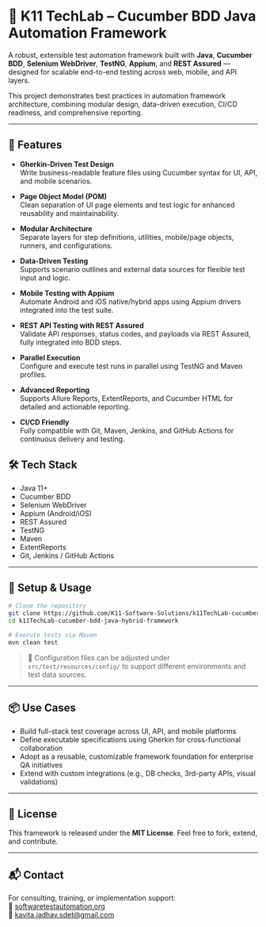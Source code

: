 # 🧱 K11 TechLab – Cucumber BDD Java Automation Framework

A robust, extensible test automation framework built with **Java**, **Cucumber BDD**, **Selenium WebDriver**, **TestNG**, **Appium**, and **REST Assured** — designed for scalable end-to-end testing across web, mobile, and API layers.

This project demonstrates best practices in automation framework architecture, combining modular design, data-driven execution, CI/CD readiness, and comprehensive reporting.

---

## 🚀 Features

- **Gherkin-Driven Test Design**  
  Write business-readable feature files using Cucumber syntax for UI, API, and mobile scenarios.

- **Page Object Model (POM)**  
  Clean separation of UI page elements and test logic for enhanced reusability and maintainability.

- **Modular Architecture**  
  Separate layers for step definitions, utilities, mobile/page objects, runners, and configurations.

- **Data-Driven Testing**  
  Supports scenario outlines and external data sources for flexible test input and logic.

- **Mobile Testing with Appium**  
  Automate Android and iOS native/hybrid apps using Appium drivers integrated into the test suite.

- **REST API Testing with REST Assured**  
  Validate API responses, status codes, and payloads via REST Assured, fully integrated into BDD steps.

- **Parallel Execution**  
  Configure and execute test runs in parallel using TestNG and Maven profiles.

- **Advanced Reporting**  
  Supports Allure Reports, ExtentReports, and Cucumber HTML for detailed and actionable reporting.

- **CI/CD Friendly**  
  Fully compatible with Git, Maven, Jenkins, and GitHub Actions for continuous delivery and testing.



## 🛠️ Tech Stack

- Java 11+  
- Cucumber BDD  
- Selenium WebDriver  
- Appium (Android/iOS)  
- REST Assured  
- TestNG  
- Maven  
- ExtentReports  
- Git, Jenkins / GitHub Actions

---

## 🔧 Setup & Usage

```bash
# Clone the repository
git clone https://github.com/K11-Software-Solutions/k11TechLab-cucumber-bdd-java-hybrid-framework.git
cd k11TechLab-cucumber-bdd-java-hybrid-framework

# Execute tests via Maven
mvn clean test

```

> 🔧 Configuration files can be adjusted under `src/test/resources/config/` to support different environments and test data sources.

---

## 📦 Use Cases

- Build full-stack test coverage across UI, API, and mobile platforms  
- Define executable specifications using Gherkin for cross-functional collaboration  
- Adopt as a reusable, customizable framework foundation for enterprise QA initiatives  
- Extend with custom integrations (e.g., DB checks, 3rd-party APIs, visual validations)

---

## 📄 License

This framework is released under the **MIT License**. Feel free to fork, extend, and contribute.

---

## 📬 Contact

For consulting, training, or implementation support:  
🔗 [softwaretestautomation.org](https://www.softwaretestautomation.org)  
📧 kavita.jadhav.sdet@gmail.com


